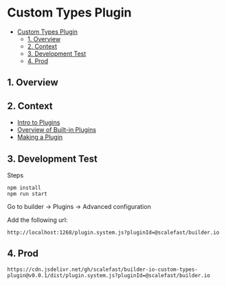 # Custom Types Plugin

- [Custom Types Plugin](#custom-types-plugin)
  - [1. Overview](#1-overview)
  - [2. Context](#2-context)
  - [3. Development Test](#3-development-test)
  - [4. Prod](#4-prod)

## 1. Overview

## 2. Context

- [Intro to Plugins](https://www.builder.io/c/docs/plugins-intro)
- [Overview of Built-in Plugins](https://www.builder.io/c/docs/plugins-builtin-overview?_host=www.builder.io)
- [Making a Plugin](https://www.builder.io/c/docs/make-a-plugin)

## 3. Development Test

Steps

```
npm install
npm run start
```

Go to builder -> Plugins -> Advanced configuration

Add the following url:

```
http://localhost:1268/plugin.system.js?pluginId=@scalefast/builder.io
```

## 4. Prod

```
https://cdn.jsdelivr.net/gh/scalefast/builder-io-custom-types-plugin@v0.0.1/dist/plugin.system.js?pluginId=@scalefast/builder.io
```
